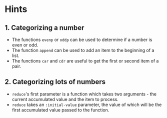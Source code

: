 # Hints

## 1. Categorizing a number

* The functions `evenp` or `oddp` can be used to determine if a number is even or odd.
* The function `append` can be used to add an item to the beginning of a list.
* The functions `car` and `cdr` are useful to get the first or second item of a pair.

## 2. Categorizing lots of numbers

* `reduce`'s first parameter is a function which takes two arguments - the current accumulated value and the item to process.
* `reduce` takes an `:initial-value` parameter, the value of which will be the first accumulated value passed to the function.
